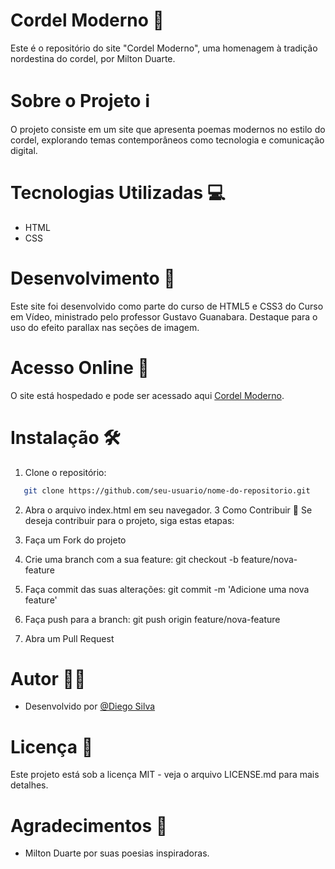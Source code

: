 # Cordel Moderno 📜
Este é o repositório do site "Cordel Moderno", uma homenagem à tradição nordestina do cordel, por Milton Duarte.

# Sobre o Projeto ℹ️
O projeto consiste em um site que apresenta poemas modernos no estilo do cordel, explorando temas contemporâneos como tecnologia e comunicação digital.

# Tecnologias Utilizadas 💻
- HTML
- CSS
# Desenvolvimento 🚀
Este site foi desenvolvido como parte do curso de HTML5 e CSS3 do Curso em Vídeo, ministrado pelo professor Gustavo Guanabara. Destaque para o uso do efeito parallax nas seções de imagem.

# Acesso Online 🔗
O site está hospedado e pode ser acessado aqui [Cordel Moderno](https://diegosilvacba.github.io/projeto-cordel/).

# Instalação 🛠️
1. Clone o repositório:

```bash
   git clone https://github.com/seu-usuario/nome-do-repositorio.git
   ```
   
2. Abra o arquivo index.html em seu navegador.
3 Como Contribuir 🤝
Se deseja contribuir para o projeto, siga estas etapas:

1. Faça um Fork do projeto
2. Crie uma branch com a sua feature: git checkout -b feature/nova-feature
3. Faça commit das suas alterações: git commit -m 'Adicione uma nova feature'
4. Faça push para a branch: git push origin feature/nova-feature
5. Abra um Pull Request
# Autor 👨‍💻
- Desenvolvido por [@Diego Silva](https://github.com/DiegoSilvaCBA)
# Licença 📝
Este projeto está sob a licença MIT - veja o arquivo LICENSE.md para mais detalhes.

# Agradecimentos 🙏
- Milton Duarte por suas poesias inspiradoras.

